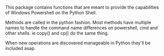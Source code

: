 This package contains functions that are meant to provide the capabilities
of Windows Powershell on the Python Shell.

Methods are called in the python fashion.
Most methods have multiple names to handle the command name differences on powershell,
cmd and other shells. ie copy()  and cp() do the same thing.

When new operations are discovered manageable in Python they'll be included asap.
